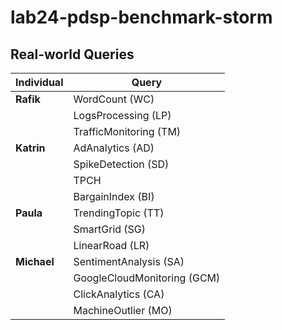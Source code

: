 # lab24-pdsp-benchmark-storm
## Real-world Queries

| **Individual** | **Query**                 |
|----------------|---------------------------|
| **Rafik**      | WordCount (WC)             |
|                | LogsProcessing (LP)        |
|                | TrafficMonitoring (TM)     |
| **Katrin**     | AdAnalytics (AD)           |
|                | SpikeDetection (SD)        |
|                | TPCH                       |
|                | BargainIndex (BI)          |
| **Paula**      | TrendingTopic (TT)         |
|                | SmartGrid (SG)             |
|                | LinearRoad (LR)            |
| **Michael**    | SentimentAnalysis (SA)     |
|                | GoogleCloudMonitoring (GCM)|
|                | ClickAnalytics (CA)        |
|                | MachineOutlier (MO)        |
